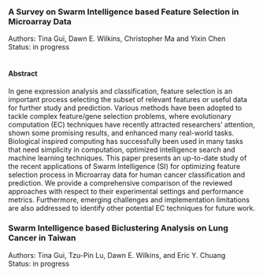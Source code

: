 ### A Survey on Swarm Intelligence based Feature Selection in Microarray Data
Authors: Tina Gui, Dawn E. Wilkins, Christopher Ma and Yixin Chen <br>
Status: in progress <br>
<br>
#### Abstract <br>
In gene expression analysis and classification, feature selection is an important process selecting the subset of relevant features or useful data for further study and prediction.    Various methods have been adopted to tackle complex feature/gene selection problems, where evolutionary computation (EC) techniques have recently attracted researchers’ attention, shown some promising results, and enhanced many real-world tasks. Biological inspired computing has successfully been used in many tasks that need simplicity in computation, optimized intelligence search and machine learning techniques. This paper presents an up-to-date study of the recent applications of Swarm Intelligence (SI) for optimizing feature selection process in Microarray data for human cancer classification and prediction. We provide a comprehensive comparison of the reviewed approaches with respect to their experimental settings and performance metrics. Furthermore, emerging challenges and implementation limitations are also addressed to identify other potential EC techniques for future work. 


### Swarm Intelligence based Biclustering Analysis on Lung Cancer in Taiwan
Authors: Tina Gui, Tzu-Pin Lu, Dawn E. Wilkins, and Eric Y. Chuang <br>
Status: in progress <br>
